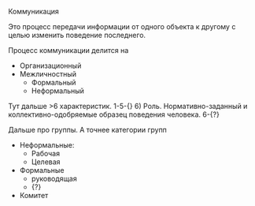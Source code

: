 Коммуникация

Это процесс передачи информации от одного объекта к другому с целью изменить поведение последнего.

Процесс коммуникации делится на 
- Организационный
- Межличностный
	- Формальный
	- Неформальный

Тут дальше >6 характеристик.
1-5-{}
6) Роль. Нормативно-заданный и коллективно-одобряемые образец поведения человека.
6-{?}

Дальше про группы. А точнее категории групп
- Неформальные:
	- Рабочая
	- Целевая
- Формальные
	- руководящая
	- {?}
- Комитет